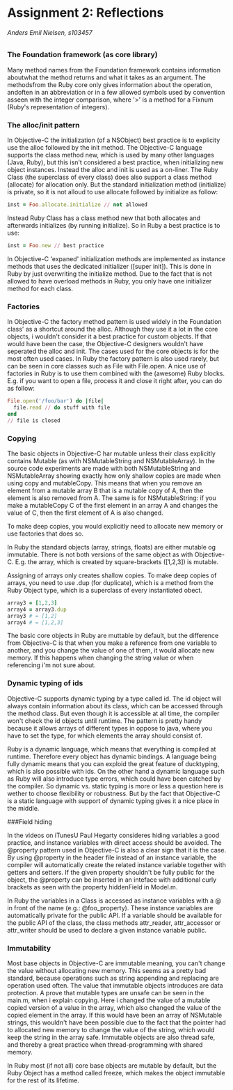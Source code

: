 
# Assignment 2: Reflections
###### Anders Emil Nielsen, s103457

### The Foundation framework (as core library)

Many method names from the Foundation framework contains information aboutwhat the method returns and what it takes as an argument. The methodsfrom the Ruby core only gives information about the operation, andoften in an abbreviation or in a few allowed symbols used by convention asseen with the integer comparison, where '>' is a method for a Fixnum (Ruby's representation of integers).

### The alloc/init pattern

In Objective-C the initialization (of a NSObject) best practice is to explicity use the alloc followed by the init method. The Objective-C language supports the class method new, which is used by many other languages (Java, Ruby), but this isn't considered a best practice, when initializing new object instances. Instead the alloc and init is used as a on-liner. The Ruby Class (the superclass of every class) does also support a class method (allocate) for allocation only. But the standard initialization method (initialize) is private, so it is not alloud to use allocate followed by initialize as follow:

```ruby
inst = Foo.allocate.initialize // not allowed
```

Instead Ruby Class has a class method new that both allocates and afterwards initializes (by running initialize). So in Ruby a best practice is to use:

```ruby
inst = Foo.new // best practice
```

In Objective-C 'expaned' initialization methods are implemented as instance methods that uses the dedicated initializer ([super init]). This is done in Ruby by just overwriting the initialize method. Due to the fact that is not allowed to have overload methods in Ruby, you only have one initializer method for each class.

### Factories

In Objective-C the factory method pattern is used widely in the Foundation class' as a shortcut around the alloc. Although they use it a lot in the core objects, i wouldn't consider it a best practice for custom objects. If that would have been the case, the Objective-C designers wouldn't have seperated the alloc and init. The cases used for the core objects is for the most often used cases. In Ruby the factory pattern is also used rarely, but can be seen in core classes such as File with File.open. A nice use of factories in Ruby is to use them combined with the (awesome) Ruby blocks. E.g. if you want to open a file, process it and close it right after, you can do as follow:

```ruby
File.open('/foo/bar') do |file|
  file.read // do stuff with file
end
// file is closed
```

### Copying

The basic objects in Objective-C har mutable unless their class explicitly contains Mutable (as with NSMutableString and NSMutableArray). In the source code experiments are made with both NSMutableString and NSMutableArray showing exactly how only shallow copies are made when using copy and mutableCopy. This means that when you remove an element from a mutable array B that is a mutable copy of A, then the element is also removed from A. The same is for NSMutableString: if you make a mutableCopy C of the first element in an array A and changes the value of C, then the first element of A is also changed.

To make deep copies, you would explicitly need to allocate new memory or use factories that does so.

In Ruby the standard objects (array, strings, floats) are either mutable og immutable. There is not both versions of the same object as with Objective-C. E.g. the array, which is created by square-brackets ([1,2,3]) is mutable.

Assigning of arrays only creates shallow copies. To make deep copies of arrays, you need to use .dup (for duplicate), which is a method from the Ruby Object type, which is a superclass of every instantiated obect.

```ruby
array3 = [1,2,3]
array4 = array3.dup
array3 # = [1,2]
array4 # = [1,2,3]
```

The basic core objects in Ruby are muttable by default, but the difference from Objective-C is that when you make a reference from one variable to another, and you change the value of one of them, it would allocate new memory. If this happens when changing the string value or when referencing i'm not sure about.

### Dynamic typing of ids

Objective-C supports dynamic typing by a type called id. The id object will always contain information about its class, which can be accessed through the method class. But even though it is accessible at all time, the compiler won't check the id objects until runtime. The pattern is pretty handy because it allows arrays of different types in oppose to java, where you have to set the type, for which elements the array should consist of.

Ruby is a dynamic language, which means that everything is compiled at runtime. Therefore every object has dynamic bindings. A language being fully dynamic means that you can exploid the great feature of ducktyping, which is also possible with ids. On the other hand a dynamic language such as Ruby will also introduce type errors, which could have been catched by the compiler. So dynamic vs. static typing is more or less a question here is wether to choose flexibility or robustness. But by the fact that Objective-C is a static language with support of dynamic typing gives it a nice place in the middle.

###Field hiding

In the videos on iTunesU Paul Hegarty consideres hiding variables a good practice, and instance variables with direct access should be avoided. The @property pattern used in Objective-C is also a clear sign that it is the case. By using @property in the header file instead of an instance variable, the compiler will automatically create the related instance variable together with getters and setters. If the given property shouldn't be fully public for the object, the @property can be inserted in an inteface with additional curly brackets as seen with the property hiddenField in Model.m.

In Ruby the variables in a Class is accessed as instance variables with a @ in front of the name (e.g.: @foo_property). These instance variables are automatically private for the public API. If a variable should be available for the public API of the class, the class methods attr_reader, attr_accessor or attr_writer should be used to declare a given instance variable public.

### Immutability

Most base objects in Objective-C are immutable meaning, you can't change the value without allocating new memory. This seems as a pretty bad standard, because operations such as string appending and replacing are operation used often. The value that immutable objects introduces are data protection. A prove that mutable types are unsafe can be seen in the main.m, when i explain copying. Here i changed the value of a mutable copied version of a value in the array, which also changed the value of the copied element in the array. If this would have been an array of NSMutable strings, this wouldn't have been possible due to the fact that the pointer had to allocated new memory to change the value of the string, which would keep the string in the array safe. Immutable objects are also thread safe, and thereby a great practice when thread-programming with shared memory.

In Ruby most (if not all) core base objects are mutable by default, but the Ruby Object has a method called freeze, which makes the object immutable for the rest of its lifetime.
